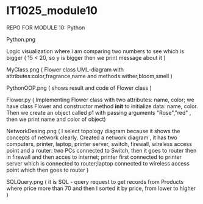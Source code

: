 # IT1025_module10
REPO FOR MODULE 10: Python

Python.png

Logic visualization where i am comparing two numbers to see which is bigger ( 15 < 20, so y is bigger then we print message about it )


MyClass.png ( Flower class UML-diagram with attributes:color,fragrance,name and methods:wither,bloom,smell )



PythonOOP.png ( shows result and code of Flower class )


Flower.py ( Implementing Flower class with two attributes: name, color; we have class Flower and constructor method __init__ to initialize data: name, color. Then we create an object called p1 with passing arguments "Rose","red" , then we print name and color of object)


NetworkDesing.png ( I select topology diagram because it shows the concepts of network clearly. Created a network diagram , it has two computers, printer, laptop, printer server, switch, firewall, wireless access point and a router: two PCs connected to Switch, then it goes to router then in firewall and then acces to internet; printer first connected to printer server which is connected to router;laptop connected to wireless access point which then goes to router )


SQLQuery.png ( it is SQL - query request to get records from Products where price more than 70 and then I sorted it by price, from lower to higher ) 
